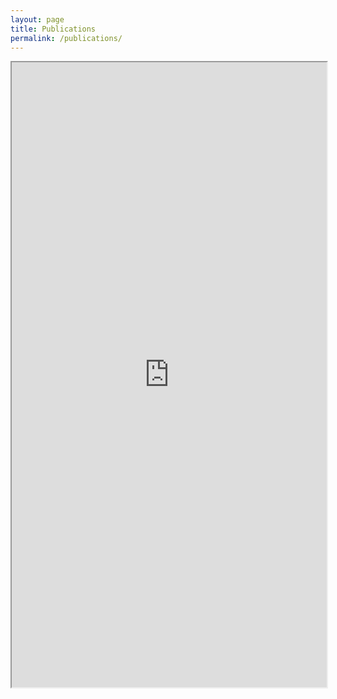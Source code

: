 ```yaml
---
layout: page
title: Publications
permalink: /publications/
---
```


<iframe
  src="https://lfuonline.uibk.ac.at/public/pk115_web.uebersicht?xml_include_jn_in=J&kategorien_in=1&personal_id_in=366599&sprache_id_in=2&kategorien_in=1&kategorien_in=2&kategorien_in=7&institutszuordnung_jn_in=N&sortierung_in=KATEGORIE"
  seamless width="100%" height="1000em"></iframe>

<!--
<div
  w3-include-html="https://lfuonline.uibk.ac.at/public/pk115_web.uebersicht?xml_include_jn_in=J&kategorien_in=1&personal_id_in=366599&sprache_id_in=2&kategorien_in=1&kategorien_in=2&kategorien_in=7&institutszuordnung_jn_in=N&sortierung_in=KATEGORIE"
  ></div>

<script>
function includeHTML() {
  var z, i, elmnt, file, xhttp;
  /* Loop through a collection of all HTML elements: */
  z = document.getElementsByTagName("*");
  for (i = 0; i < z.length; i++) {
    elmnt = z[i];
    /*search for elements with a certain atrribute:*/
    file = elmnt.getAttribute("w3-include-html");
    if (file) {
      /* Make an HTTP request using the attribute value as the file name: */
      xhttp = new XMLHttpRequest();
      xhttp.onreadystatechange = function() {
        if (this.readyState == 4) {
          if (this.status == 200) {elmnt.innerHTML = this.responseText;}
          if (this.status == 404) {elmnt.innerHTML = "Page not found.";}
          /* Remove the attribute, and call this function once more: */
          elmnt.removeAttribute("w3-include-html");
          includeHTML();
        }
      }
      xhttp.open("GET", file, true);
      xhttp.send();
      /* Exit the function: */
      return;
    }
  }
}
includeHTML();
</script>
-->


